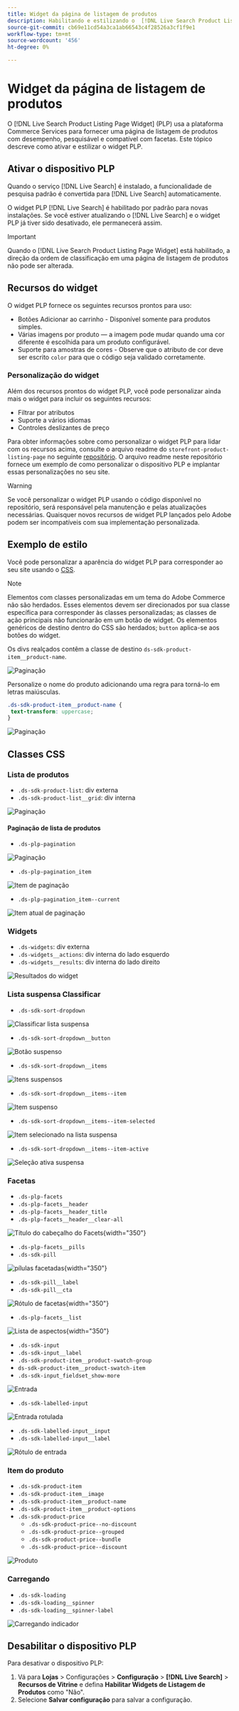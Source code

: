 ```yaml
---
title: Widget da página de listagem de produtos
description: Habilitando e estilizando o  [!DNL Live Search Product Listing Page Widget]
source-git-commit: cb69e11cd54a3ca1ab66543c4f28526a3cf1f9e1
workflow-type: tm+mt
source-wordcount: '456'
ht-degree: 0%

---
```


# Widget da página de listagem de produtos

O [!DNL Live Search Product Listing Page Widget] (PLP) usa a plataforma Commerce Services para fornecer uma página de listagem de produtos com desempenho, pesquisável e compatível com facetas. Este tópico descreve como ativar e estilizar o widget PLP.

## Ativar o dispositivo PLP

Quando o serviço [!DNL Live Search] é instalado, a funcionalidade de pesquisa padrão é convertida para [!DNL Live Search] automaticamente.

O widget PLP [!DNL Live Search] é habilitado por padrão para novas instalações. Se você estiver atualizando o [!DNL Live Search] e o widget PLP já tiver sido desativado, ele permanecerá assim.

>[!IMPORTANT]
>
>Quando o [!DNL Live Search Product Listing Page Widget] está habilitado, a direção da ordem de classificação em uma página de listagem de produtos não pode ser alterada.

## Recursos do widget

O widget PLP fornece os seguintes recursos prontos para uso:

- Botões Adicionar ao carrinho - Disponível somente para produtos simples.
- Várias imagens por produto — a imagem pode mudar quando uma cor diferente é escolhida para um produto configurável.
- Suporte para amostras de cores - Observe que o atributo de cor deve ser escrito `color` para que o código seja validado corretamente.

### Personalização do widget

Além dos recursos prontos do widget PLP, você pode personalizar ainda mais o widget para incluir os seguintes recursos:

- Filtrar por atributos
- Suporte a vários idiomas
- Controles deslizantes de preço

Para obter informações sobre como personalizar o widget PLP para lidar com os recursos acima, consulte o arquivo readme do `storefront-product-listing-page` no seguinte [repositório](https://github.com/adobe/storefront-product-listing-page/). O arquivo readme neste repositório fornece um exemplo de como personalizar o dispositivo PLP e implantar essas personalizações no seu site.

>[!WARNING]
>
>Se você personalizar o widget PLP usando o código disponível no repositório, será responsável pela manutenção e pelas atualizações necessárias. Quaisquer novos recursos de widget PLP lançados pelo Adobe podem ser incompatíveis com sua implementação personalizada.

## Exemplo de estilo

Você pode personalizar a aparência do widget PLP para corresponder ao seu site usando o [CSS](https://developer.adobe.com/commerce/frontend-core/guide/css/).

>[!NOTE]
>
>Elementos com classes personalizadas em um tema do Adobe Commerce não são herdados. Esses elementos devem ser direcionados por sua classe específica para corresponder às classes personalizadas; as classes de ação principais não funcionarão em um botão de widget. Os elementos genéricos de destino dentro do CSS são herdados; `button` aplica-se aos botões do widget.

Os divs realçados contêm a classe de destino `ds-sdk-product-item__product-name`.

![Paginação](assets/plp-css-example.png)

Personalize o nome do produto adicionando uma regra para torná-lo em letras maiúsculas.

```css
.ds-sdk-product-item__product-name {
 text-transform: uppercase;
}
```

![Paginação](assets/plp-css-example-after.png)

## Classes CSS

### Lista de produtos

- `.ds-sdk-product-list`: div externa
- `.ds-sdk-product-list__grid`: div interna

![Paginação](assets/plp-css-product-list.png)

#### Paginação de lista de produtos

- `.ds-plp-pagination`

![Paginação](assets/plp-css-pagination.png)

- `.ds-plp-pagination_item`

![Item de paginação](assets/plp-css-pagination-item.png)

- `.ds-plp-pagination_item--current`

![Item atual de paginação](assets/plp-css-pagination-item-current.png)

### Widgets

- `.ds-widgets`: div externa
- `.ds-widgets__actions`: div interna do lado esquerdo
- `.ds-widgets__results`: div interna do lado direito

![Resultados do widget](assets/plp-css-widgets.png)

### Lista suspensa Classificar

- `.ds-sdk-sort-dropdown`

![Classificar lista suspensa](assets/plp-css-dropdown.png)

- `.ds-sdk-sort-dropdown__button`

![Botão suspenso](assets/plp-css-dropdown-button.png)

- `.ds-sdk-sort-dropdown__items`

![Itens suspensos](assets/plp-css-dropdown-items.png)

- `.ds-sdk-sort-dropdown__items--item`

![Item suspenso](assets/plp-css-dropdown-item.png)

- `.ds-sdk-sort-dropdown__items--item-selected`

![Item selecionado na lista suspensa](assets/plp-css-dropdown-selected.png)

- `.ds-sdk-sort-dropdown__items--item-active`

![Seleção ativa suspensa](assets/plp-css-dropdown-active.png)

### Facetas

- `.ds-plp-facets`
- `.ds-plp-facets__header`
- `.ds-plp-facets__header_title`
- `.ds-plp-facets__header__clear-all`

![Título do cabeçalho do Facets](assets/plp-css-facets-title-clear.png){width="350"}

- `.ds-plp-facets__pills`
- `.ds-sdk-pill`

![pílulas facetadas](assets/plp-css-facets-pill.png){width="350"}

- `.ds-sdk-pill__label`
- `.ds-sdk-pill__cta`

![Rótulo de facetas](assets/plp-css-pill-label-cta.png){width="350"}

- `.ds-plp-facets__list`

![Lista de aspectos](assets/plp-css-facets-list.png){width="350"}

- `.ds-sdk-input`
- `.ds-sdk-input__label`
- `.ds-sdk-product-item__product-swatch-group`
- `ds-sdk-product-item__product-swatch-item`
- `.ds-sdk-input_fieldset_show-more`

![Entrada](assets/plp-css-sdk-input.png)

- `.ds-sdk-labelled-input`

![Entrada rotulada](assets/plp-css-labelled-input.png)

- `.ds-sdk-labelled-input__input`
- `.ds-sdk-labelled-input__label`

![Rótulo de entrada](assets/plp-css-labelled-input-label.png)

### Item do produto

- `.ds-sdk-product-item`
- `.ds-sdk-product-item__image`
- `.ds-sdk-product-item__product-name`
- `.ds-sdk-product-item__product-options`
- `.ds-sdk-product-price`
   - `.ds-sdk-product-price--no-discount`
   - `.ds-sdk-product-price--grouped`
   - `.ds-sdk-product-price--bundle`
   - `.ds-sdk-product-price--discount`

![Produto](assets/plp-css-product.png)

### Carregando

- `.ds-sdk-loading`
- `.ds-sdk-loading__spinner`
- `.ds-sdk-loading__spinner-label`

![Carregando indicador](assets/plp-css-loading.png)

## Desabilitar o dispositivo PLP

Para desativar o dispositivo PLP:

1. Vá para **Lojas** > Configurações > **Configuração** > **[!DNL Live Search]** > **Recursos de Vitrine** e defina **Habilitar Widgets de Listagem de Produtos** como &quot;Não&quot;.
1. Selecione **Salvar configuração** para salvar a configuração.
